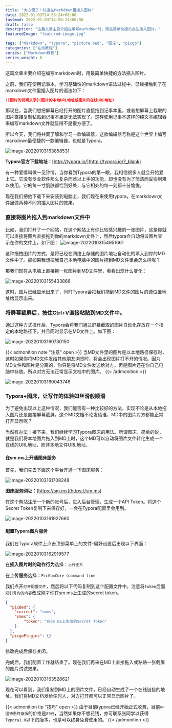 ```yaml
---
title: "太方便了！快速在Markdown里插入图片"
date: 2022-01-03T14:58:24+08:00
lastmod: 2022-01-03T14:58:24+08:00
draft: false
description: "这篇文章主要介绍在编写markdown时，用最简单快捷的办法插入图片。"
featuredImage: "featured-image.jpg"

tags: ["Markdown", "Typora", "picture bed", "图床", "picgo"]
categories: ["在线教程"]
series: ["Markdown教程"]
series_weight: 6
---
```


这篇文章主要介绍在编写markdown时，用最简单快捷的方法插入图片。

<!--more-->

之前，我们在使用记事本，学习基础性的markdown语法过程中，已经接触到了在markdown文件里插入图片的语法如下：  

```markdown
![图片的说明文字](图片的本地URL地址或图片的在线URL地址)
```

那现在，当我们想把屏幕已经打开的图片直接拖到记事本里，或者想屏幕上截取的图片直接复制粘贴到记事本里是无法实现了。这样使用记事本这样的纯文本编辑器来编写markdown文件就显得不是很方便了。

所以今天，我们将共同了解和学习一款编辑器，这款编辑器号称是这个世界上编写markdown最便捷的一款编辑器，也就是Typora。

![image-20220103163858531](image-20220103163858531.png)

**Typora官方下载地址：**[http://typora.io/](http://typora.io/?_blank) 

有一种爱情叫做一见钟情，当你看到Typora的第一眼，我相信很多人就会开始爱上它。它没有专业软件那么复杂而难以上手的功能，却也没有为了简洁而妥协到难以使用，它的每一寸肌肤都恰到好处，与它相处的每一刻都十分愉悦。

现在我们把他下载下来安装到电脑上，我们现在来使用typora，在markdown文件里做两种不同的插入图片的效果。

### 直接将图片拖入到markdown文件中

比如，我们打开了一个网站，在这个网站上有你比较感兴趣的一张图片，这是你就可以直接将图片直接拖到你的markdown文件上，然后typora会自动将该图片显示在你的文件上，如下图：
![image-20220103154951661](image-20220103154951661.png)

这种拖拽图片的方式，是将已经在网络上存储的图片地址自动化的填入到你的MD文件中了。那如果我想把我自己本地电脑中的图片拖到MD文件里会怎么样呢？

那我们现在从电脑上直接拖一张图片到MD文件里，看看出现什么变化：

![image-20220103155433868](image-20220103155433868.png)

这时，图片已经显示出来了，同时Typora会把我们拖到MD文件的图片的源位置地址给显示出来。

### 将屏幕截屏后，按住Ctrl+V直接粘贴到MD文件中。

通过这种方式操作后，Typora会将我们通过屏幕截取的图片自动化存放在一个指定的本地路径下，并且同时显示在MD文件上。如下图：

![image-20220103160730150](image-20220103160730150.png)

{{< admonition note "注意" open >}}
当MD文件里的图片是以本地路径保存时，这时如果你将MD文件发给其他朋友浏览时，将会出现图片打不开的情况。因为MD文件和图片是分离的，你只是将MD文件发送给对方，但是图片还在你自己电脑中存放。所以对方无法正常显示文档中的图片。
{{< /admonition >}}

![image-20220103160043746](image-20220103160043746.png)



### Typora+图床，让写作的体验如丝滑般顺滑

为了避免出现以上这种情况，我们能否有一种比较好的方法，实现不论是从本地拖入图片还是直接屏幕截屏，这个MD文档不论发给谁，MD中的图片对方都能正常打开显示呢？

当然有办法！接下来，我们继续学习Typora图床的用法。所谓图床，简单的说，就是我们将本地图片拖入到MD上时，这个MD可以自动将图片文件转化生成一个在线的URL地址，而非本地文件URL地址。

#### 在sm.ms上开通图床服务

首先，我们先去下面这个平台开通一下图床服务：

![image-20220103161708248](image-20220103161708248.png)

**图床服务网址：**[https://sm.ms](https://sm.ms)

在这个网站注册一个新的账号后，进入后台管理，生成一个API Token。将这个Secret Token复制下来保存好，一会在Typora配置里会用到。

![image-20220103161927660](image-20220103161927660.png)

 

#### 配置Typora图片服务

我们在Typora软件上点击顶部菜单上的文件-偏好设置后出现以下界面：

![image-20220103162919577](image-20220103162919577.png)

在**插入图片时的动作行为**选择：`上传图片`

在**上传服务**选择：`PicGo=Core（command line `

我们点开`打开配置文件`，然后将以下代码复制到这个配置文件中，注意将`token`后面`双引号内的内容`改成刚才你在sm.ms上生成的secret token。

```json
{
  "picBed": {
    "current": "smms",
    "smms": {
        "token": "在Sm.ms上生成的Secret Token"
    }
  },
  "picgoPlugins": {}  
}
```

修改完成后保存关闭。

完成后，我们配置工作就结束了。现在我们再来在MD上直接拖入或粘贴一张截屏的图片试试效果。

![image-20220103163528621](image-20220103163528621.png)

现在可以看到，我们复制到MD上的图片文件，已经自动生成了一个在线链接的地址。我们将MD文档发给任何人，对方打开都可以正常显示图片了。

{{< admonition tip "技巧" open >}}
由于目前typora已经开始正式收费，目前`中国特惠终身版`的价格是`89元`，当然如果你不想花钱，亦可联系张同学以获得`Typora1.0`以下的版本，也是可以终身免费使用的。
{{< /admonition >}}

